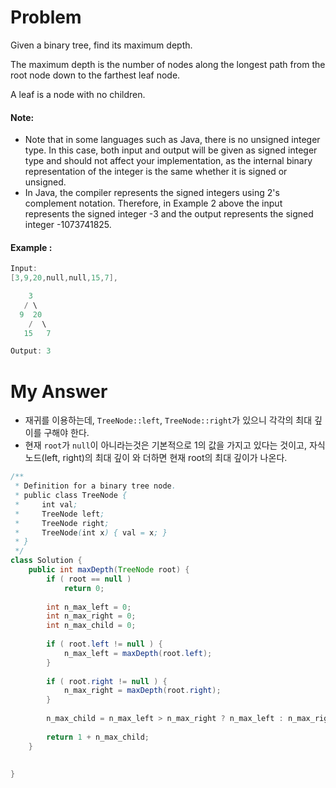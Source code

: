 # Problem

Given a binary tree, find its maximum depth.

The maximum depth is the number of nodes along the longest path from the root node down to the farthest leaf node.

A leaf is a node with no children.

#### Note:

* Note that in some languages such as Java, there is no unsigned integer type. In this case, both input and output will be given as signed integer type and should not affect your implementation, as the internal binary representation of the integer is the same whether it is signed or unsigned.
* In Java, the compiler represents the signed integers using 2's complement notation. Therefore, in Example 2 above the input represents the signed integer -3 and the output represents the signed integer -1073741825.

#### Example :

```swift
Input:
[3,9,20,null,null,15,7],

    3
   / \
  9  20
    /  \
   15   7

Output: 3
```

# My Answer

* 재귀를 이용하는데, `TreeNode::left`, `TreeNode::right`가 있으니 각각의 최대 깊이를 구해야 한다.
* 현재 `root`가 `null`이 아니라는것은 기본적으로 1의 값을 가지고 있다는 것이고, 자식 노드(left, right)의 최대 깊이 와 더하면 현재 root의 최대 깊이가 나온다.
  
```java
/**
 * Definition for a binary tree node.
 * public class TreeNode {
 *     int val;
 *     TreeNode left;
 *     TreeNode right;
 *     TreeNode(int x) { val = x; }
 * }
 */
class Solution {
    public int maxDepth(TreeNode root) {
        if ( root == null )
            return 0;
        
        int n_max_left = 0;
        int n_max_right = 0;
        int n_max_child = 0;
        
        if ( root.left != null ) {
            n_max_left = maxDepth(root.left);
        }
        
        if ( root.right != null ) {
            n_max_right = maxDepth(root.right);
        }
        
        n_max_child = n_max_left > n_max_right ? n_max_left : n_max_right;
        
        return 1 + n_max_child;
    }
    
    
}
```

